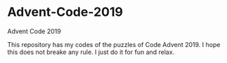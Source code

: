 # Advent-Code-2019
Advent Code 2019

This repository has my codes of the puzzles of Code Advent 2019. I hope this does not breake any rule. I just do it for fun and relax.
